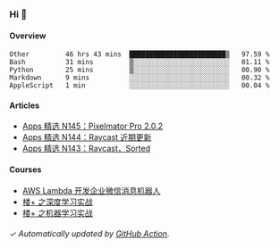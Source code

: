 ### Hi 👋

#### Overview

<!--START_SECTION:waka-->
```text
Other         46 hrs 43 mins  ████████████████████████▒   97.59 % 
Bash          31 mins         ▒░░░░░░░░░░░░░░░░░░░░░░░░   01.11 % 
Python        25 mins         ▒░░░░░░░░░░░░░░░░░░░░░░░░   00.90 % 
Markdown      9 mins          ░░░░░░░░░░░░░░░░░░░░░░░░░   00.32 % 
AppleScript   1 min           ░░░░░░░░░░░░░░░░░░░░░░░░░   00.04 % 
```
<!--END_SECTION:waka-->

#### Articles

<!-- BLOG:START -->
- [Apps 精选 N145：Pixelmator Pro 2.0.2](http://huhuhang.com/post/product-hunt/product-hunt-n145)
- [Apps 精选 N144：Raycast 近期更新](http://huhuhang.com/post/product-hunt/product-hunt-n144)
- [Apps 精选 N143：Raycast，Sorted](http://huhuhang.com/post/product-hunt/product-hunt-n143)
<!-- BLOG:END -->

#### Courses

<!-- SYL:START -->
- [AWS Lambda 开发企业微信消息机器人](https://lanqiao.cn/courses/2868)
- [楼+ 之深度学习实战](https://lanqiao.cn/courses/2617)
- [楼+ 之机器学习实战](https://lanqiao.cn/courses/2616)
<!-- SYL:END -->

###### ✓ Automatically updated by [GitHub Action](https://github.com/huhuhang/huhuhang/actions).

